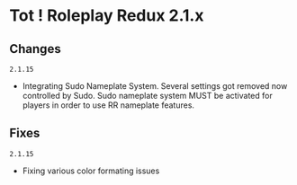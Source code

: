 # Tot ! Roleplay Redux 2.1.x
## Changes
`2.1.15`
- Integrating Sudo Nameplate System. Several settings got removed now controlled by Sudo. Sudo nameplate system MUST be activated for players in order to use RR nameplate features.

## Fixes
`2.1.15`
- Fixing various color formating issues